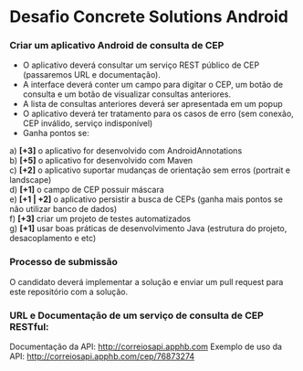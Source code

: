 # Desafio Concrete Solutions Android  
  
### Criar um aplicativo Android de consulta de CEP

- O aplicativo deverá consultar um serviço REST público de CEP (passaremos URL e documentação).
- A interface deverá conter um campo para digitar o CEP, um botão de consulta e um botão de visualizar consultas anteriores.
- A lista de consultas anteriores deverá ser apresentada em um popup
- O aplicativo deverá ter tratamento para os casos de erro (sem conexão, CEP inválido, serviço indisponível)
- Ganha pontos se:


a) **[+3]** o aplicativo for desenvolvido com AndroidAnnotations  
b) **[+5]** o aplicativo for desenvolvido com Maven  
c) **[+2]** o aplicativo suportar mudanças de orientação sem erros (portrait e landscape)  
d) **[+1]** o campo de CEP possuir máscara  
e) **[+1 | +2]** o aplicativo persistir a busca de CEPs (ganha mais pontos se não utilizar banco de dados)  
f) **[+3]** criar um projeto de testes automatizados  
g) **[+1]** usar boas práticas de desenvolvimento Java (estrutura do projeto, desacoplamento e etc)

### Processo de submissão  

O candidato deverá implementar a solução e enviar um pull request para este repositório com a solução.

### URL e Documentação de um serviço de consulta de CEP RESTful:
Documentação da API: http://correiosapi.apphb.com 
Exemplo de uso da API: http://correiosapi.apphb.com/cep/76873274